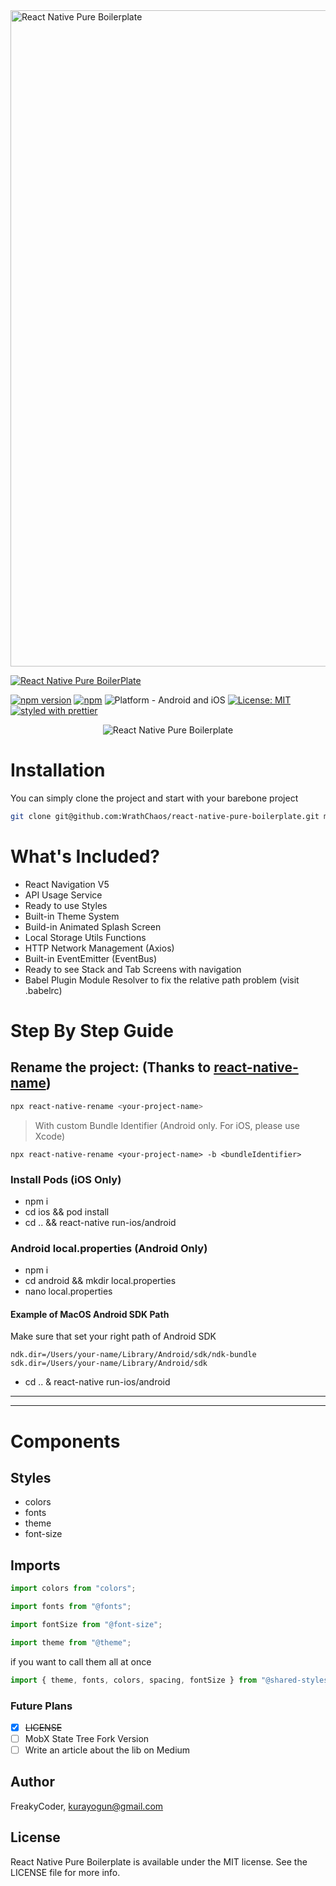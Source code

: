 <img alt="React Native Pure Boilerplate" src="https://github.com/WrathChaos/react-native-pure-boilerplate/blob/master/assets/logo.png" width="1050"/>

[![React Native Pure BoilerPlate](https://img.shields.io/badge/-React%20Native%20pure%20Boilerplate-lightgrey?style=for-the-badge)](https://github.com/WrathChaos/react-native-pure-boilerplate)

[![npm version](https://img.shields.io/npm/v/react-native-pure-boilerplate.svg?style=for-the-badge)](https://www.npmjs.com/package/@freakycoder/react-native-pure-boilerplate)
[![npm](https://img.shields.io/npm/dt/react-native-pure-boilerplate.svg?style=for-the-badge)](https://www.npmjs.com/package/@freakycoder/react-native-pure-boilerplate)
![Platform - Android and iOS](https://img.shields.io/badge/platform-Android%20%7C%20iOS-blue.svg?style=for-the-badge)
[![License: MIT](https://img.shields.io/badge/License-MIT-green.svg?style=for-the-badge)](https://opensource.org/licenses/MIT)
[![styled with prettier](https://img.shields.io/badge/styled_with-prettier-ff69b4.svg?style=for-the-badge)](https://github.com/prettier/prettier)

<p align="center">
  <img alt="React Native Pure Boilerplate"
        src="https://github.com/WrathChaos/react-native-pure-boilerplate/blob/master/assets/Screenshots/JSLibraryBoilerplate.png" />
</p>

# Installation

You can simply clone the project and start with your barebone project

```sh
git clone git@github.com:WrathChaos/react-native-pure-boilerplate.git my-app-name
```

# What's Included?

- React Navigation V5
- API Usage Service
- Ready to use Styles
- Built-in Theme System
- Build-in Animated Splash Screen
- Local Storage Utils Functions
- HTTP Network Management (Axios)
- Built-in EventEmitter (EventBus)
- Ready to see Stack and Tab Screens with navigation
- Babel Plugin Module Resolver to fix the relative path problem (visit .babelrc)

# Step By Step Guide

## Rename the project: (Thanks to [react-native-name](https://github.com/junedomingo/react-native-rename))

```sh
npx react-native-rename <your-project-name>
```

> With custom Bundle Identifier (Android only. For iOS, please use Xcode)

```sj
npx react-native-rename <your-project-name> -b <bundleIdentifier>
```

### Install Pods (iOS Only)

- npm i
- cd ios && pod install
- cd .. && react-native run-ios/android

### Android local.properties (Android Only)

- npm i
- cd android && mkdir local.properties
- nano local.properties

#### Example of MacOS Android SDK Path

Make sure that set your right path of Android SDK

```
ndk.dir=/Users/your-name/Library/Android/sdk/ndk-bundle
sdk.dir=/Users/your-name/Library/Android/sdk
```

- cd .. & react-native run-ios/android

<hr>

<hr>

# Components

## Styles

- colors
- fonts
- theme
- font-size

## Imports

```jsx
import colors from "colors";
```

```jsx
import fonts from "@fonts";
```

```jsx
import fontSize from "@font-size";
```

```jsx
import theme from "@theme";
```

if you want to call them all at once

```js
import { theme, fonts, colors, spacing, fontSize } from "@shared-styles/index";
```

### Future Plans

- [x] ~~LICENSE~~
- [ ] MobX State Tree Fork Version
- [ ] Write an article about the lib on Medium

## Author

FreakyCoder, kurayogun@gmail.com

## License

React Native Pure Boilerplate is available under the MIT license. See the LICENSE file for more info.
